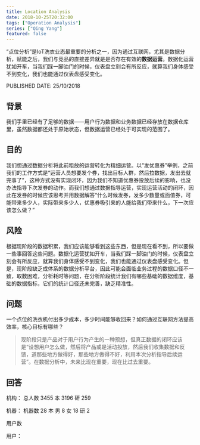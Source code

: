 ```yaml
---
title: Location Analysis
date: 2018-10-25T20:32:00
tags: ["Operation Analysis"]
series: ["Qing Yang"]
featured: false
---
```

“点位分析”是IoT洗衣业态最重要的分析之一，因为通过互联网，尤其是数据分析，赋能之后，我们与竞品的直接差异就是是否存在有效的**数据运营**。数据化运营犹如开车，当我们踩一脚油门的时候，仪表盘立刻会有所反应，就算我们身体感受不到变化，我们也能通过仪表盘感受变化。

<!--more-->

PUBLISHED DATE: 25/10/2018

## 背景

我们手里已经有了足够的数据——用户行为数据和业务数据已经存放在数据仓库里，虽然数据都还处于原始状态，但数据运营已经处于可实现的范围了。

## 目的

我们想通过数据分析将此前粗放的运营转化为精细运营。以“发优惠券”举例，之前我们的工作方式是“运营人员想要发个券，找出目标人群，然后拉数据，发出去就完事了”，这种方式没有实现闭环，因为我们不知道优惠券投放后续的影响，也没办法指导下次发券的动作。而我们想通过数据指导运营，实现运营活动的闭环，因此在发券的时候应该思考并用数据解答“什么时候发券，发多少数量或面值券，可能带来多少人，实际带来多少人，优惠券吸引来的人能给我们带来什么，下一次应该怎么做？”

## 风险

根据现阶段的数据积累，我们应该能够看到这些东西，但是现在看不到，所以要做一些事回答这些问题。数据化运营犹如开车，当我们踩一脚油门的时候，仪表盘立刻会有所反应，就算我们身体感受不到变化，我们也能通过仪表盘感受变化。但是，现阶段缺乏成体系的数据分析平台，因此可能会面临业务过程的数据口径不一致，取数困难，分析耗时等问题，在分析阶段统计我们有哪些基础的数据维度，基础的数据指标，它们的统计口径还未完善，缺乏精准性。

## 问题

一个点位的洗衣机付出多少成本，多少时间能够收回来？如何通过互联网方法提高效率，核心目标有哪些？

>现阶段只是产品对于用户行为产生的一种预想，但真正数据的闭环应该是“设想用户怎么做，然后将产品或是活动投放，然后我们收集数据和反馈，道那些地方做得好，那些地方做得不好，利用本次分析指导后续运营”。在数据分析中，未来比现在重要，现在比过去重要。

## 回答

机构：
总人数 3455
    本 3196
    研 259



机器：
机器数 28
    本 
        男 8
        女 18
    研 2

用户数

用户：

